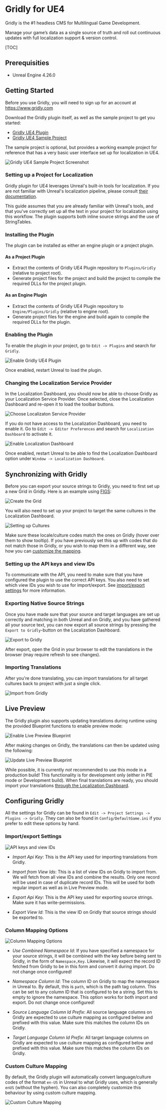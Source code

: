 # Gridly for UE4

Gridly is the #1 headless CMS for Multilingual Game Development.

Manage your game’s data as a single source of truth and roll out continuous updates with full localization support & version control.

[TOC]

## Prerequisities

- Unreal Engine 4.26.0

## Getting Started

Before you use Gridly, you will need to sign up for an account at https://www.gridly.com

Download the Gridly plugin itself, as well as the sample project to get you started:

- [Gridly UE4 Plugin](https://bitbucket.org/localizedirect/gridly-ue4-plugin)
- [Gridly UE4 Sample Project](https://bitbucket.org/localizedirect/gridly-ue4-plugin-sample-project)

The sample project is optional, but provides a working example project for reference that has a very basic user interface set up for localization in UE4.

![Gridly UE4 Sample Project Screenshot](Documentation/SampleScreenshot.png)

### Setting up a Project for Localization

Gridly plugin for UE4 leverages Unreal's built-in tools for localization. If you are not familiar with Unreal's localization pipeline, please consult [their documentation](https://docs.unrealengine.com/en-US/ProductionPipelines/Localization/Overview/index.html).

This guide assumes that you are already familiar with Unreal's tools, and that you've correctly set up all the text in your project for localization using this workflow. The plugin supports both inline source strings and the use of StringTables.

### Installing the Plugin

The plugin can be installed as either an engine plugin or a project plugin.

#### As a Project Plugin

- Extract the contents of Gridly UE4 Plugin repository to `Plugins/Gridly` (relative to project root).
- Generate project files for the project and build the project to compile the required DLLs for the project plugin.

#### As an Engine Plugin

- Extract the contents of Gridly UE4 Plugin repository to `Engine/Plugins/Gridly` (relative to engine root).
- Generate project files for the engine and build again to compile the required DLLs for the plugin.

### Enabling the Plugin

To enable the plugin in your project, go to `Edit -> Plugins` and search for `Gridly`.

![Enable Gridly UE4 Plugin](Documentation/EnablePlugin.png)

Once enabled, restart Unreal to load the plugin.

### Changing the Localization Service Provider

In the Localization Dashboard, you should now be able to choose Gridly as your Localization Service Provider. Once selected, close the Localization Dashboard and re-open it to load the toolbar buttons.

![Choose Localizaton Service Provider](Documentation/ChooseLocalizationServiceProvider.png)

If you do not have access to the Localization Dashboard, you need to enable it. Go to `Edit -> Editor Preferences` and search for `Localization Dashboard` to activate it.

![Enable Localization Dashboard](Documentation/EnableLocalizationDashboard.png)

Once enabled, restart Unreal to be able to find the Localization Dashboard option under `Window -> Localization Dashboard`.

## Synchronizing with Gridly

Before you can export your source strings to Gridly, you need to first set up a new Grid in Gridly. Here is an example using [FIGS](https://en.wikipedia.org/wiki/FIGS):

![Create the Grid](Documentation/CreateGrid.png)

You will also need to set up your project to target the same cultures in the Localization Dashboard.

![Setting up Cultures](Documentation/Cultures.png)

Make sure these locale/culture codes match the ones on Gridly (hover over them to show tooltip). If you have previously set this up with codes that do not match those in Gridly, or you wish to map them in a different way, see how you can [customize the mapping](#markdown-header-custom-culture-mapping).

### Setting up the API keys and view IDs

To communicate with the API, you need to make sure that you have configured the plugin to use the correct API keys. You also need to set which view IDs you wish to use for import/export. See [import/export settings](#markdown-header-importexport-settings) for more information.

### Exporting Native Source Strings

Once you have made sure that your source and target languages are set up correctly and matching in both Unreal and on Gridly, and you have gathered all your source text, you can now export all source strings by pressing the `Export to Gridly`-button on the Localization Dashboard.

![Export to Gridly](Documentation/ExportGridly.png)

After export, open the Grid in your browser to edit the translations in the browser (may require refresh to see changes).

### Importing Translations

After you're done translating, you can import translations for all target cultures back to project with just a single click.

![Import from Gridly](Documentation/ImportGridly.png)

## Live Preview

The Gridly plugin also supports updating translations during runtime using the provided Blueprint functions to enable preview mode:

![Enable Live Preview Blueprint](Documentation/EnableLivePreviewBlueprint.png)

After making changes on Gridly, the translations can then be updated using the following:

![Update Live Preview Blueprint](Documentation/UpdateLivePreviewBlueprint.png)

While possible, it is currently *not* recommended to use this mode in a production build! This functionality is for development only (either in PIE mode or Development build). When final translations are ready, you should import your translations [through the Localization Dashboard](#markdown-header-importing-translations).

## Configuring Gridly

All the settings for Gridly can be found in `Edit -> Project Settings -> Plugins -> Gridly`. They can also be found in `Config/DefaultGame.ini` if you prefer to edit these options by hand.

### Import/export Settings

![API keys and view IDs](Documentation/GridlyAPISettings.png)

- *Import Api Key*: This is the API key used for importing translations from Gridly.
- *Import from View Ids*: This is a list of view IDs on Gridly to import from. We will fetch from all view IDs and combine the results. Only one record will be used in case of duplicate record IDs. This will be used for both regular import as well as in Live Preview mode.

- *Export Api Key*: This is the API key used for exporting source strings. Make sure it has write-permissions.
- *Export View Id*: This is the view ID on Gridly that source strings should be exported to.

### Column Mapping Options

![Column Mapping Options](Documentation/ColumnMappingOptions.png)

- *Use Combined Namespace Id*: If you have specified a namespace for your source strings, it will be combined with the key before being sent to Gridly, in the form of `Namespace,Key`. Likewise, it will expect the record ID fetched from Gridly to be in this form and convert it during import. Do not change once configured!

- *Namespace Column Id*: The column ID on Gridly to map the namespace in Unreal to. By default, this is `path`, which is the path tag column. This can be set to any column ID that is configured to be a string. Set this to empty to ignore the namespace. This option works for both import and export. Do not change once configured!

- *Source Language Column Id Prefix*: All source language columns on Gridly are expected to use culture mapping as configured below and prefixed with this value. Make sure this matches the column IDs on Gridly.

- *Target Language Column Id Prefix*: All target language columns on Gridly are expected to use culture mapping as configured below and prefixed with this value. Make sure this matches the column IDs on Gridly.

### Custom Culture Mapping

By default, the Gridly plugin will automatically convert language/culture codes of the format `en-US` in Unreal to what Gridly uses, which is generally `enUS` (without the hyphen). You can also completely customize this behaviour by using custom culture mapping.

![Custom Culture Mapping](Documentation/CustomCultureMapping.png)

